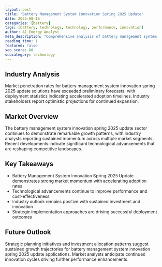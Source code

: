 ```yaml
---
layout: post
title: "Battery Management System Innovation Spring 2025 Update"
date: 2025-08-16
categories: [battery]
tags: [battery, technology, technology, performance, innovation]
author: AI Energy Analyst
meta_description: "Comprehensive analysis of battery management system innovation spring 2025 update covering market trends, technology developments, and industry outlook. Discover key insights and future projections."
reading_time: 1
featured: false
seo_score: 88
subcategory: technology
---
```


## Industry Analysis

Market penetration rates for battery management system innovation spring 2025 update solutions have exceeded preliminary forecasts, with deployment statistics indicating accelerated adoption timelines. Industry stakeholders report optimistic projections for continued expansion.

## Market Overview

The battery management system innovation spring 2025 update sector continues to demonstrate remarkable growth patterns, with industry analysts reporting sustained momentum across multiple market segments. Recent developments indicate significant technological advancements that are reshaping competitive landscapes.

## Key Takeaways

- Battery Management System Innovation Spring 2025 Update demonstrates strong market momentum with accelerating adoption rates
- Technological advancements continue to improve performance and cost-effectiveness
- Industry outlook remains positive with sustained investment and innovation
- Strategic implementation approaches are driving successful deployment outcomes

## Future Outlook

Strategic planning initiatives and investment allocation patterns suggest sustained growth trajectories for battery management system innovation spring 2025 update applications. Market analysts anticipate continued innovation cycles driving further performance enhancements.

